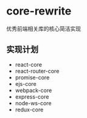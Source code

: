 # core-rewrite
优秀前端相关库的核心简洁实现

## 实现计划
- react-core
- react-router-core
- promise-core
- ejs-core
- webpack-core
- express-core
- node-ws-core
- redux-core
